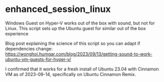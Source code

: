 # enhanced_session_linux
Windows Guest on Hyper-V works out of the box with sound, but not for Linux.
This script sets up the Ubuntu guest for similar out of the box experience

Blog post explaining the science of this script so you can adapt if dependencies change:
https://wonghoi.humgar.com/blog/2023/09/13/getting-sound-to-work-ubuntu-vm-guests-for-hyper-v/

I confirmed that it works for a fresh install of Ubuntu 23.04 with Cinnamon VM
as of 2023-09-14, specifically on Ubuntu Cinnamon Remix.
